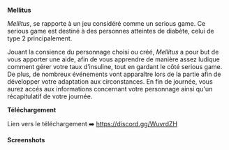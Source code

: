 **Mellitus**

*Mellitus*, se rapporte à un jeu considéré comme un serious game. Ce serious game est destiné à des personnes atteintes de diabète, celui de type 2 principalement. 

Jouant la consience du personnage choisi ou créé, *Mellitus* a pour but de vous apporter une aide, afin de vous apprendre de manière assez ludique comment gérer votre taux d’insuline, tout en gardant le côté serious game. 
De plus, de nombreux événements vont apparaître lors de la partie afin de développer votre adaptation aux circonstances. En fin de journée, vous aurez accés aux informations concernant votre personnage ainsi qu'un récapitulatif de votre journée.

**Téléchargement**

Lien vers le téléchargement ➡️ https://discord.gg/WuvrdZH

**Screenshots**

